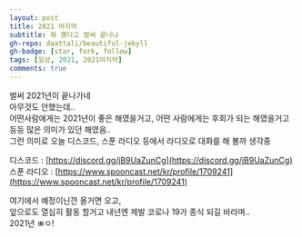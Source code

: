 ```yaml
---
layout: post
title: 2021 마지막
subtitle: 뭐 했다고 벌써 끝나냐
gh-repo: daattali/beautiful-jekyll
gh-badge: [star, fork, follow]
tags: [일상, 2021, 2021마지막]
comments: true
---
```


벌써 2021년이 끝나가네   
아무것도 안했는데..  
어떤사람에게는 2021년이 좋은 해였을거고, 어떤 사람에게는 후회가 되는 해였을거고 등등 많은 의미가 있던 해였음..  
그런 의미로 오늘 디스코드, 스푼 라디오 등에서 라디오로 대화를 해 볼까 생각중  

디스코드 : [https://discord.gg/jB9UaZunCg](https://discord.gg/jB9UaZunCg)  
스푼 라디오 : [https://www.spooncast.net/kr/profile/1709241](https://www.spooncast.net/kr/profile/1709241)  

여기에서 예정이닌깐 올거면 오고,  
앞으로도 열심히 활동 할거고 내년엔 제발 코로나 19가 종식 되길 바라며..  
2021년 ㅃㅇ!  
